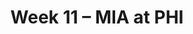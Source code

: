 ---
layout: game
title: Week 11 – MIA at PHI
season: 2007
game_id: 2007_11_MIA_PHI
away_team: MIA
home_team: PHI
---